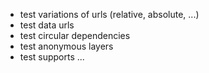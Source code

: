 - test variations of urls (relative, absolute, ...)
- test data urls
- test circular dependencies
- test anonymous layers
- test supports
...
